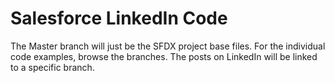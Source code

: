 # Salesforce LinkedIn Code

The Master branch will just be the SFDX project base files. For the individual code examples, browse the branches. The posts on LinkedIn will be linked to a specific branch.